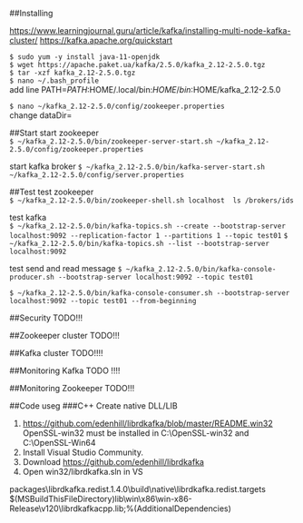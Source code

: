 ##Installing 

https://www.learningjournal.guru/article/kafka/installing-multi-node-kafka-cluster/
https://kafka.apache.org/quickstart


`$ sudo yum -y install java-11-openjdk`  
`$ wget https://apache.paket.ua/kafka/2.5.0/kafka_2.12-2.5.0.tgz`  
`$ tar -xzf kafka_2.12-2.5.0.tgz`  
`$ nano ~/.bash_profile`  
add line PATH=$PATH:$HOME/.local/bin:$HOME/bin:$HOME/kafka_2.12-2.5.0  

`$ nano ~/kafka_2.12-2.5.0/config/zookeeper.properties`  
change dataDir=  

##Start
start zookeeper  
`$ ~/kafka_2.12-2.5.0/bin/zookeeper-server-start.sh ~/kafka_2.12-2.5.0/config/zookeeper.properties`

start kafka broker
`$ ~/kafka_2.12-2.5.0/bin/kafka-server-start.sh ~/kafka_2.12-2.5.0/config/server.properties`

##Test
test zookeeper  
`$ ~/kafka_2.12-2.5.0/bin/zookeeper-shell.sh localhost  ls /brokers/ids`

test kafka  
`$ ~/kafka_2.12-2.5.0/bin/kafka-topics.sh --create --bootstrap-server localhost:9092 --replication-factor 1 --partitions 1 --topic test01`
`$ ~/kafka_2.12-2.5.0/bin/kafka-topics.sh --list --bootstrap-server localhost:9092`

test send and read message
`$ ~/kafka_2.12-2.5.0/bin/kafka-console-producer.sh --bootstrap-server localhost:9092 --topic test01`

`$ ~/kafka_2.12-2.5.0/bin/kafka-console-consumer.sh --bootstrap-server localhost:9092 --topic test01 --from-beginning`


##Security
TODO!!!

##Zookeeper cluster
TODO!!!

##Kafka cluster
TODO!!!!

##Monitoring Kafka
TODO !!!!

##Monitoring Zookeeper
TODO!!!




##Code useg
###C++ Create native DLL/LIB
1. https://github.com/edenhill/librdkafka/blob/master/README.win32
OpenSSL-win32 must be installed in C:\OpenSSL-win32 and C:\OpenSSL-Win64  
2. Install Visual Studio Community.  
3. Download https://github.com/edenhill/librdkafka
4. Open win32/librdkafka.sln in VS

packages\librdkafka.redist.1.4.0\build\native\librdkafka.redist.targets
<AdditionalDependencies>$(MSBuildThisFileDirectory)lib\win\x86\win-x86-Release\v120\librdkafkacpp.lib;%(AdditionalDependencies)</AdditionalDependencies>
      